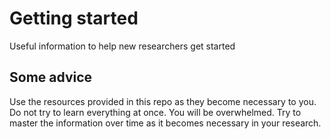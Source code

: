 # Getting started

Useful information to help new researchers get started

## Some advice

Use the resources provided in this repo as they become necessary to you. Do not try to learn everything at once. You will be overwhelmed. Try to master the information over time as it becomes necessary in your research. 
